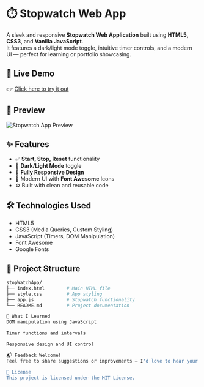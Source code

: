 # ⏱️ Stopwatch Web App

A sleek and responsive **Stopwatch Web Application** built using **HTML5**, **CSS3**, and **Vanilla JavaScript**.  
It features a dark/light mode toggle, intuitive timer controls, and a modern UI — perfect for learning or portfolio showcasing.

## 🚀 Live Demo

👉 [Click here to try it out](https://darishaansarii.github.io/stopWatchApp/)

## 📸 Preview

![Stopwatch App Preview](https://github.com/darishaansarii/stopWatchApp/raw/main/preview.png) <!-- Replace with an actual screenshot if available -->

## ✨ Features

- ✅ **Start, Stop, Reset** functionality
- 🌙 **Dark/Light Mode** toggle
- 📱 **Fully Responsive Design**
- 🎨 Modern UI with **Font Awesome** Icons
- ⚙️ Built with clean and reusable code

## 🛠️ Technologies Used

- HTML5
- CSS3 (Media Queries, Custom Styling)
- JavaScript (Timers, DOM Manipulation)
- Font Awesome
- Google Fonts

## 📂 Project Structure

```bash
stopWatchApp/
├── index.html        # Main HTML file
├── style.css         # App styling
├── app.js            # Stopwatch functionality
└── README.md         # Project documentation

🎯 What I Learned
DOM manipulation using JavaScript

Timer functions and intervals

Responsive design and UI control

📬 Feedback Welcome!
Feel free to share suggestions or improvements — I'd love to hear your thoughts.

📄 License
This project is licensed under the MIT License.
